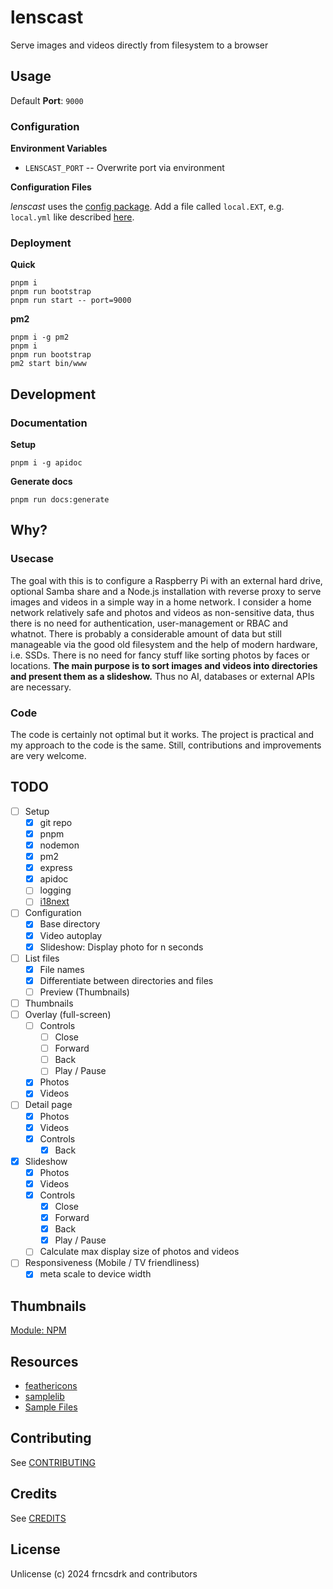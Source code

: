 # lenscast

Serve images and videos directly from filesystem to a browser

## Usage

Default **Port**: `9000`

### Configuration

**Environment Variables**

- `LENSCAST_PORT` -- Overwrite port via environment

**Configuration Files**

*lenscast* uses the [config package]().
Add a file called `local.EXT`, e.g. `local.yml` like described [here](https://github.com/node-config/node-config/wiki/Configuration-Files).

### Deployment

**Quick**

```
pnpm i
pnpm run bootstrap
pnpm run start -- port=9000
```

**pm2**

```
pnpm i -g pm2
pnpm i
pnpm run bootstrap
pm2 start bin/www
```

## Development

### Documentation

**Setup**

```
pnpm i -g apidoc
```

**Generate docs**

```
pnpm run docs:generate
```

## Why?

### Usecase

The goal with this is to configure a Raspberry Pi with an external hard drive, optional Samba share and a Node.js installation
with reverse proxy to serve images and videos in a simple way in a home network.
I consider a home network relatively safe and photos and videos as non-sensitive data, thus there is no need for authentication,
user-management or RBAC and whatnot.
There is probably a considerable amount of data but still manageable via the good old filesystem and the help of modern hardware, i.e. SSDs.
There is no need for fancy stuff like sorting photos by faces or locations. **The main purpose is to sort images and videos into directories
and present them as a slideshow.** Thus no AI, databases or external APIs are necessary.

### Code

The code is certainly not optimal but it works. The project is practical and my approach to the code is the same. Still, contributions
and improvements are very welcome.

## TODO

- [ ] Setup
  - [x] git repo
  - [x] pnpm
  - [x] nodemon
  - [x] pm2
  - [x] express
  - [x] apidoc
  - [ ] logging
  - [ ] [i18next](https://www.npmjs.com/package/i18next-http-middleware)
- [ ] Configuration
  - [x] Base directory
  - [x] Video autoplay
  - [x] Slideshow: Display photo for n seconds
- [ ] List files
  - [x] File names
  - [x] Differentiate between directories and files
  - [ ] Preview (Thumbnails)
- [ ] Thumbnails
- [ ] Overlay (full-screen)
  - [ ] Controls
    - [ ] Close
    - [ ] Forward
    - [ ] Back
    - [ ] Play / Pause
  - [x] Photos
  - [x] Videos
- [ ] Detail page
  - [x] Photos
  - [x] Videos
  - [x] Controls
    - [x] Back
- [x] Slideshow
  - [x] Photos
  - [x] Videos
  - [x] Controls
    - [x] Close
    - [x] Forward
    - [x] Back
    - [x] Play / Pause
  - [ ] Calculate max display size of photos and videos
- [ ] Responsiveness (Mobile / TV friendliness)
  - [x] meta scale to device width

## Thumbnails

[Module: NPM](https://www.npmjs.com/package/image-thumbnail)

## Resources

- [feathericons](https://feathericons.com/)
- [samplelib](https://samplelib.com/)
- [Sample Files](https://getsamplefiles.com/)

## Contributing

See [CONTRIBUTING](https://github.com/frncsdrk/lenscast/blob/main/CONTRIBUTING.md)

## Credits

See [CREDITS](https://github.com/frncsdrk/lenscast/blob/main/CREDITS)

## License

Unlicense (c) 2024 frncsdrk and contributors
